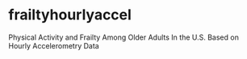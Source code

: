 # frailtyhourlyaccel
Physical Activity and Frailty Among Older Adults In the U.S. Based on Hourly Accelerometry Data
